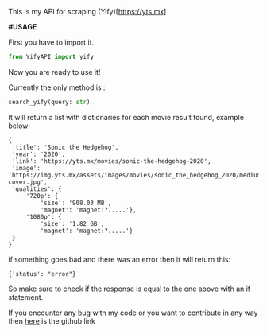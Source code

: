This is my API for scraping (Yify)[https://yts.mx]

**#USAGE**

First you have to import it.

```python
from YifyAPI import yify
```

Now you are ready to use it!

Currently the only method is :

```python 
search_yify(query: str)
```

It will return a list with dictionaries for each movie result found, example below:

```
{
 'title': 'Sonic the Hedgehog', 
 'year': '2020', 
 'link': 'https://yts.mx/movies/sonic-the-hedgehog-2020', 
 'image': 'https://img.yts.mx/assets/images/movies/sonic_the_hedgehog_2020/medium-cover.jpg', 
 'qualities': {
     '720p': {
         'size': '908.03 MB', 
         'magnet': 'magnet:?.....'}, 
     '1080p': {
         'size': '1.82 GB', 
         'magnet': 'magnet:?.....'}
 }
}
```

if something goes bad and there was an error then it will return this:

```
{'status': "error"}
```

So make sure to check if the response is equal to the one above with an if statement.



If you encounter any bug with my code or you want to contribute in any way then [here](https://github.com/arjixgamer/) is the github link
